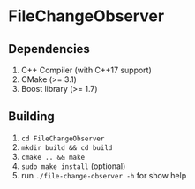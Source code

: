 # FileChangeObserver

## Dependencies
1. C++ Compiler (with C++17 support)
1. CMake (>= 3.1)
1. Boost library (>= 1.7)

## Building
1. `cd FileChangeObserver`
1. `mkdir build && cd build`
1. `cmake .. && make`
1. `sudo make install` (optional)
1. run `./file-change-observer -h` for show help
